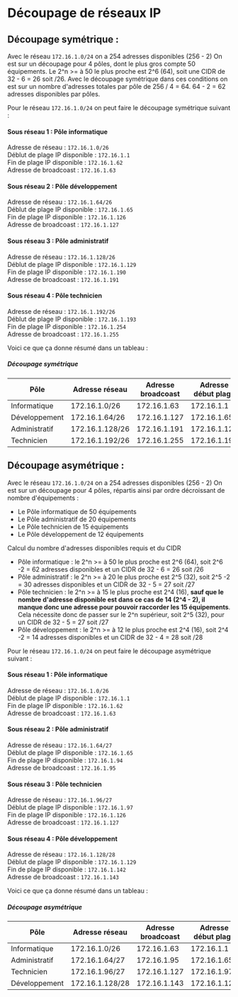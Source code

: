 # Découpage de réseaux IP

## Découpage symétrique :

Avec le réseau `172.16.1.0/24` on a 254 adresses disponibles (256 - 2)
On est sur un découpage pour 4 pôles, dont le plus gros compte 50 équipements. Le 2^n >= à 50 le plus proche est 2^6 (64), soit une CIDR de 32 - 6 = 26 soit /26.
Avec le découpage symétrique dans ces conditions on est sur un nombre d'adresses totales par pôle de 256 / 4 = 64. 
64 - 2 = 62 adresses disponibles par pôles.

Pour le réseau `172.16.1.0/24` on peut faire le découpage symétrique suivant :

#### Sous réseau 1 : Pôle informatique
Adresse de réseau : `172.16.1.0/26`<br>
Déblut de plage IP disponible : `172.16.1.1`<br>
Fin de plage IP disponible : `172.16.1.62`<br>
Adresse de broadcoast : `172.16.1.63`<br>

#### Sous réseau 2 : Pôle développement
Adresse de réseau : `172.16.1.64/26`<br>
Déblut de plage IP disponible : `172.16.1.65`<br>
Fin de plage IP disponible : `172.16.1.126`<br>
Adresse de broadcoast : `172.16.1.127`<br>

#### Sous réseau 3 : Pôle administratif
Adresse de réseau : `172.16.1.128/26`<br>
Déblut de plage IP disponible : `172.16.1.129`<br>
Fin de plage IP disponible : `172.16.1.190`<br>
Adresse de broadcoast : `172.16.1.191`<br>

#### Sous réseau 4 : Pôle technicien
Adresse de réseau : `172.16.1.192/26`<br>
Déblut de plage IP disponible : `172.16.1.193`<br>
Fin de plage IP disponible : `172.16.1.254`<br>
Adresse de broadcoast : `172.16.1.255`<br>

Voici ce que ça donne résumé dans un tableau :

##### Découpage symétrique
| Pôle              | Adresse réseau | Adresse broadcoast | Adresse  début plage | Adresse fin plage |
|------------------|---------------|---------------------|------------------------|----------------|
| Informatique     | 172.16.1.0/26| 172.16.1.63|      172.16.1.1      |     172.16.1.62    |
| Développement   | 172.16.1.64/26| 172.16.1.127|       172.16.1.65      |     172.16.1.126    |
| Administratif   | 172.16.1.128/26| 172.16.1.191|       172.16.1.129      |    172.16.1.190     |
| Technicien       | 172.16.1.192/26| 172.16.1.255|      172.16.1.193       |    172.16.1.254     |


## Découpage asymétrique :

Avec le réseau `172.16.1.0/24` on a 254 adresses disponibles (256 - 2)
On est sur un découpage pour 4 pôles, répartis ainsi par ordre décroissant de nombre d'équipements :
- Le Pôle informatique de 50 équipements
- Le Pôle administratif de 20 équipements
- Le Pôle technicien de 15 équipements
- Le Pôle développement de 12 équipements

Calcul du nombre d'adresses disponibles requis et du CIDR

- Pôle informatique : le 2^n >= à 50 le plus proche est 2^6 (64), soit 2^6 -2 = 62 adresses disponibles et un CIDR de 32 - 6 = 26 soit /26
- Pôle administratif : le 2^n >= à 20 le plus proche est 2^5 (32), soit 2^5 -2 = 30 adresses disponibles et  un CIDR de 32 - 5 = 27 soit /27
- Pôle technicien : le 2^n >= à 15 le plus proche est 2^4 (16), <b>sauf que le nombre d'adresse disponible est dans ce cas de 14 (2^4 - 2), il manque donc une adresse pour pouvoir raccorder les 15 équipements</b>. Cela nécessite donc de passer sur le 2^n supérieur, soit 2^5 (32), pour un CIDR de 32 - 5 = 27 soit /27
- Pôle développement : le 2^n >= à 12 le plus proche est 2^4 (16), soit 2^4 -2 = 14 adresses disponibles et  un CIDR de 32 - 4 = 28 soit /28


Pour le réseau `172.16.1.0/24` on peut faire le découpage asymétrique suivant :

#### Sous réseau 1 : Pôle informatique
Adresse de réseau : `172.16.1.0/26`<br>
Déblut de plage IP disponible : `172.16.1.1`<br>
Fin de plage IP disponible : `172.16.1.62`<br>
Adresse de broadcoast : `172.16.1.63`<br>

#### Sous réseau 2 : Pôle administratif
Adresse de réseau : `172.16.1.64/27`<br>
Déblut de plage IP disponible : `172.16.1.65`<br>
Fin de plage IP disponible : `172.16.1.94`<br>
Adresse de broadcoast : `172.16.1.95`<br>

#### Sous réseau 3 : Pôle technicien
Adresse de réseau : `172.16.1.96/27`<br>
Déblut de plage IP disponible : `172.16.1.97`<br>
Fin de plage IP disponible : `172.16.1.126`<br>
Adresse de broadcoast : `172.16.1.127`<br>

#### Sous réseau 4 : Pôle développement
Adresse de réseau : `172.16.1.128/28`<br>
Déblut de plage IP disponible : `172.16.1.129`<br>
Fin de plage IP disponible : `172.16.1.142`<br>
Adresse de broadcoast : `172.16.1.143`<br>

Voici ce que ça donne résumé dans un tableau :

##### Découpage asymétrique
| Pôle              | Adresse réseau | Adresse broadcoast | Adresse  début plage | Adresse fin plage |
|------------------|---------------|---------------------|------------------------|----------------|
| Informatique     | 172.16.1.0/26| 172.16.1.63         |      172.16.1.1      |     172.16.1.62    |
| Administratif    | 172.16.1.64/27| 172.16.1.95       |      172.16.1.65    |     172.16.1.94    |
| Technicien       | 172.16.1.96/27 | 172.16.1.127     |       172.16.1.97      |    172.16.1.126     |
| Développement    | 172.16.1.128/28|  172.16.1.143 |      172.16.1.129       |    172.16.1.142     |
